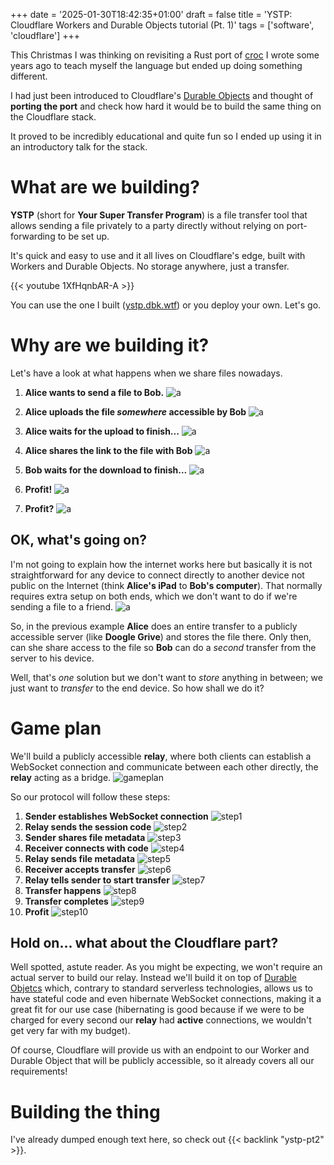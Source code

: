 +++
date = '2025-01-30T18:42:35+01:00'
draft = false
title = 'YSTP: Cloudflare Workers and Durable Objects tutorial (Pt. 1)'
tags = ['software', 'cloudflare']
+++

This Christmas I was thinking on revisiting a Rust port of [croc](https://github.com/schollz/croc) I wrote some years ago to teach myself the language but ended up doing something different.

I had just been introduced to Cloudflare's [Durable Objects](https://developers.cloudflare.com/durable-objects/) and thought of **porting the port** and check how hard it would be to build the same thing on the Cloudflare stack.

It proved to be incredibly educational and quite fun so I ended up using it in an introductory talk for the stack.

# What are we building?
**YSTP** (short for **Your Super Transfer Program**) is a file transfer tool that allows sending a file privately to a party directly without relying on port-forwarding to be set up.

It's quick and easy to use and it all lives on Cloudflare's edge, built with Workers and Durable Objects. No storage anywhere, just a transfer.

{{< youtube 1XfHqnbAR-A >}}

You can use the one I built ([ystp.dbk.wtf](https://ystp.dbk.wtf/)) or you deploy your own. Let's go.

# Why are we building it?
Let's have a look at what happens when we share files nowadays.
1. **Alice wants to send a file to Bob.**
![a](ab1.jpeg)


2. **Alice uploads the file *somewhere* accessible by Bob**
![a](ab2.jpeg)

3. **Alice waits for the upload to finish...**
![a](ab3.jpeg)


4. **Alice shares the link to the file with Bob**
![a](ab4.jpeg)



5. **Bob waits for the download to finish...**
![a](ab5.jpeg)



6. **Profit!**
![a](ab6.jpeg)



7. **Profit?**
![a](ab7.jpeg)

## OK, what's going on?
I'm not going to explain how the internet works here but basically it is not straightforward for any device to connect directly to another device not public on the Internet (think **Alice's iPad** to **Bob's computer**). That normally requires extra setup on both ends, which we don't want to do if we're sending a file to a friend.
![a](internet.jpeg)

So, in the previous example **Alice** does an entire transfer to a publicly accessible server (like **Doogle Grive**) and stores the file there. Only then, can she share access to the file so **Bob** can do a *second* transfer from the server to his device.

Well, that's _one_ solution but we don't want to _store_ anything in between; we just want to _transfer_ to the end device. So how shall we do it?

# Game plan
We'll build a publicly accessible **relay**, where both clients can establish a WebSocket connection and communicate between each other directly, the **relay** acting as a bridge. 
![gameplan](gameplan.png)

So our protocol will follow these steps:
1. **Sender establishes WebSocket connection**
![step1](step1.png)
2. **Relay sends the session code**
![step2](step2.png)
3. **Sender shares file metadata**
![step3](step3.png)
4. **Receiver connects with code**
![step4](step4.png)
5. **Relay sends file metadata**
![step5](step5.png)
6. **Receiver accepts transfer**
![step6](step6.png)
7. **Relay tells sender to start transfer**
![step7](step7.png)
8. **Transfer happens**
![step8](step8.png)
9. **Transfer completes**
![step9](step9.png)
10. **Profit**
![step10](step10.png)

## Hold on... what about the Cloudflare part?
Well spotted, astute reader. As you might be expecting, we won't require an actual server to build our relay. Instead we'll build it on top of [Durable Objetcs](https://developers.cloudflare.com/durable-objects/) which, contrary to standard serverless technologies, allows us to have stateful code and even hibernate WebSocket connections, making it a great fit for our use case (hibernating is good because if we were to be charged for every second our **relay** had **active** connections, we wouldn't get very far with my budget).

Of course, Cloudflare will provide us with an endpoint to our Worker and Durable Object that will be publicly accessible, so it already covers all our requirements!

# Building the thing
I've already dumped enough text here, so check out {{< backlink "ystp-pt2" >}}.


